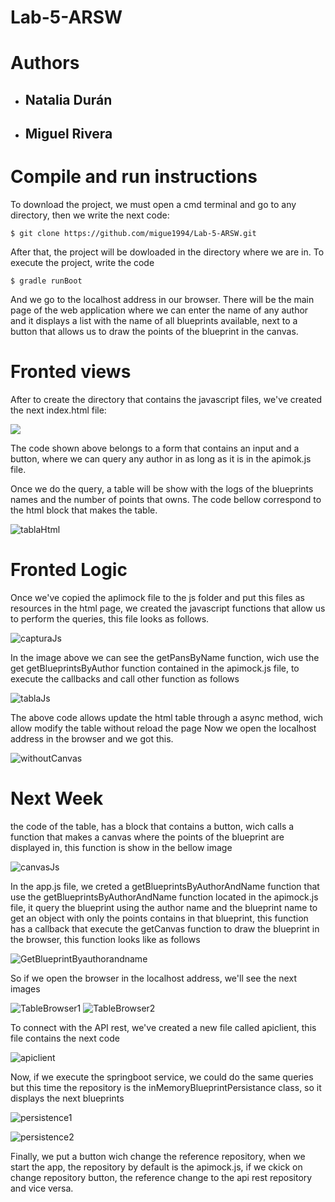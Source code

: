 # Lab-5-ARSW

# Authors

- ## Natalia Durán
- ## Miguel Rivera

# Compile and run instructions

To download the project, we must open a cmd terminal and go to any directory, then we write the next code:

```$ git clone https://github.com/migue1994/Lab-5-ARSW.git```

After that, the project will be dowloaded in the directory where we are in.
To execute the project, write the code

```$ gradle runBoot```

And we go to the localhost address in our browser. There will be the main page of the web application where we can enter the name of any author and it displays a list with the name of all blueprints available, next to a button that allows us to draw the points of the blueprint in the canvas.

# Fronted views

After to create the directory that contains the javascript files, we've created the next index.html file:

![](https://github.com/migue1994/Lab-5-ARSW/blob/master/src/main/resources/img/tablehtml.PNG)

The code shown above belongs to a form that contains an input and a button, where we can query any author in as long as it is in the apimok.js file.

Once we do the query, a table will be show with the logs of the blueprints names and the number of points that owns. The code bellow correspond to the html block that makes the table.


![tablaHtml](https://github.com/migue1994/Lab-5-ARSW/blob/master/src/main/resources/img/table.PNG)

# Fronted Logic

Once we've copied the aplimock file to the js folder and put this files as resources in the html page, we created the javascript functions that allow us to perform the queries, this file looks as follows.

![capturaJs](https://github.com/migue1994/Lab-5-ARSW/blob/master/src/main/resources/img/capturaJs.PNG)

In the image above we can see the getPansByName function, wich use the get getBlueprintsByAuthor function contained in the apimock.js file, to execute the callbacks and call other function as follows

![tablaJs](https://github.com/migue1994/Lab-5-ARSW/blob/master/src/main/resources/img/tableJs.PNG)

The above code allows update the html table through a async method, wich allow modify the table without reload the page
Now we open the localhost address in the browser and we got this.

![withoutCanvas](https://github.com/migue1994/Lab-5-ARSW/blob/master/src/main/resources/img/withoutCanvas.PNG)

# Next Week

the code of the table, has a block that contains a button, wich calls a function that makes a canvas where the points of the blueprint are displayed in, this function is show in the bellow image

![canvasJs](https://github.com/migue1994/Lab-5-ARSW/blob/master/src/main/resources/img/canvasJs.PNG)

In the app.js file, we creted a getBlueprintsByAuthorAndName function that use the getBlueprintsByAuthorAndName function located in the apimock.js file, it query the blueprint using the author name and the blueprint name to get an object with only the points contains in that blueprint, this function has a callback that execute the getCanvas function to draw the blueprint in the browser, this function looks like as follows

![GetBlueprintByauthorandname](https://github.com/migue1994/Lab-5-ARSW/blob/master/src/main/resources/img/getBlueprintByAuthorAndName.PNG)

So if we open the browser in the localhost address, we'll see the next images

![TableBrowser1](https://github.com/migue1994/Lab-5-ARSW/blob/master/src/main/resources/img/tableBrowser1.PNG)
![TableBrowser2](https://github.com/migue1994/Lab-5-ARSW/blob/master/src/main/resources/img/tableBrowser2.PNG)

To connect with the API rest, we've created a new file called apiclient, this file contains the next code

![apiclient](https://github.com/migue1994/Lab-5-ARSW/blob/master/src/main/resources/img/Apiclient.PNG)

Now, if we execute the springboot service, we could do the same queries but this time the repository is the inMemoryBlueprintPersistance class, so it displays the next blueprints

![persistence1](https://github.com/migue1994/Lab-5-ARSW/blob/master/src/main/resources/img/persistance1.PNG)

![persistence2](https://github.com/migue1994/Lab-5-ARSW/blob/master/src/main/resources/img/persistance%202.PNG)

Finally, we put a button wich change the reference repository, when we start the app, the repository by default is the apimock.js, if we ckick on change repository button, the reference change to the api rest repository and vice versa.

